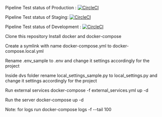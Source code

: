 Pipeline Test status of Production : [![CircleCI](https://circleci.com/gh/dfid-dvs/server/tree/master.svg?style=svg)](https://circleci.com/gh/dfid-dvs/server/tree/master)

Pipeline Test status of Staging: [![CircleCI](https://circleci.com/gh/naxadeve/dvsphase2/tree/master.svg?style=svg)](https://circleci.com/gh/naxadeve/dvsphase2/tree/master)

Pipeline Test status of Development : [![CircleCI](https://circleci.com/gh/naxadeve/dvsphase2/tree/test-server-setup.svg?style=svg)](https://circleci.com/gh/naxadeve/dvsphase2/tree/test-server-setup)


Clone this repository Install docker and docker-compose

Create a symlink with name docker-compose.yml to docker-compose.local.yml

Rename .env_sample to .env and change it settings accordingly for the project

Inside dvs folder rename local_settings_sample.py to local_settings.py and change it settings accordingly for the project

Run external services docker-compose -f external_services.yml up -d

Run the server docker-compose up -d


Note: for logs run docker-compose logs -f --tail 100
